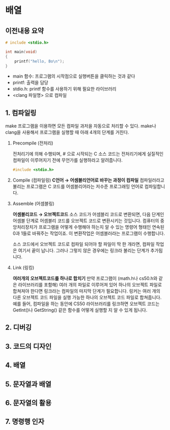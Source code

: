 # 배열

## 이전내용 요약
```C
# include <stdio.h>

int main(void)
{
    printf("hello, Bo\n");
}
```
- main 함수: 프로그램의 시작점으로 실행버튼을 클릭하는 것과 같다
- printf: 출력을 담당
- stdio.h: printf 함수를 사용하기 위해 필요한 라이브러리
- <clang 파일명> 으로 컴파일


## 1. 컴파일링
make 프로그램을 이용하면 모든 컴파일 과저을 자동으로 처리할 수 있다.
make나 clang을 사용해서 프로그램을 실행할 때 아래 4개의 단계를 거친다.
1. Precompile (전처리)

   전처리기에 의해 수행되며, # 으로 시작되는 C 소스 코드는 전처리기에게 실질적인 컴파일이 이루어지기 전에 무언가를 실행하라고 알려줍니다.
   ```C
   #include <stdio.h>
   ```

2. Compile (컴파일링)
   **C언어 → 어셈블리언어로 바꾸는 과정이 컴파일**
   컴파일러라고 불리는 프로그램은 C 코드를 어셈블리어라는 저수준 프로그래밍 언어로 컴파일합니다.

3. Assemble (어셈블링)
   
   **어셈블리코드 → 오브젝트코드**
   소스 코드가 어셈블리 코드로 변환되면, 다음 단계인 어셈블 단계로 어셈블리 코드를 오브젝트 코드로 변환시키는 것입니다. 
   컴퓨터의 중앙처리장치가 프로그램을 어떻게 수행해야 하는지 알 수 있는 명령어 형태인 연속된 0과 1들로 바꿔주는 작업이죠. 이 변환작업은 어셈블러라는 프로그램이 수행합니다. 
   
   소스 코드에서 오브젝트 코드로 컴파일 되어야 할 파일이 딱 한 개라면, 컴파일 작업은 여기서 끝이 납니다. 그러나 그렇지 않은 경우에는 링크라 불리는 단계가 추가됩니다.

4. Link (링킹)
   
   **여러개의 오브젝트코드를 하나로 합치기**
   만약 프로그램이 (math.h나 cs50.h와 같은 라이브러리를 포함해) 여러 개의 파일로 이루어져 있어 하나의 오브젝트 파일로 합쳐져야 한다면 링크라는 컴파일의 마지막 단계가 필요합니다. 링커는 여러 개의 다른 오브젝트 코드 파일을 실행 가능한 하나의 오브젝트 코드 파일로 합쳐줍니다. 예를 들어, 컴파일을 하는 동안에 CS50 라이브러리를 링크하면 오브젝트 코드는 GetInt()나 GetString() 같은 함수를 어떻게 실행할 지 알 수 있게 됩니다.

## 2. 디버깅


## 3. 코드의 디자인


## 4. 배열


## 5. 문자열과 배열


## 6. 문자열의 활용


## 7. 명령행 인자